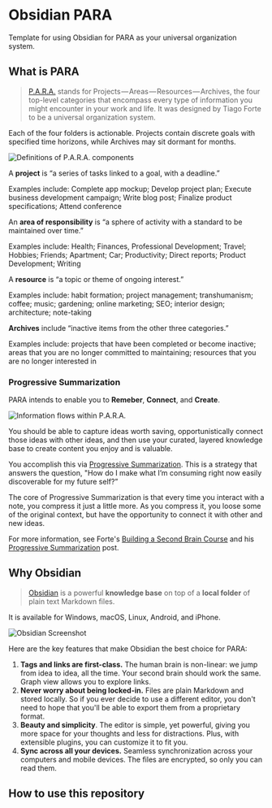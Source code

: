 # Obsidian PARA

Template for using Obsidian for PARA as your universal organization system.

## What is PARA

> [P.A.R.A.](https://fortelabs.co/blog/para/) stands for Projects — Areas — Resources — Archives, the four top-level categories that encompass every type of information you might encounter in your work and life. It was designed by Tiago Forte to be a universal organization system.

Each of the four folders is actionable. Projects contain discrete goals with specified time horizons, while Archives may sit dormant for months.

![Definitions of P.A.R.A. components](https://i0.wp.com/cdn-images-1.medium.com/max/800/1*i6I0M5kaZUOwIfq5q5W4mQ.jpeg)

A **project** is “a series of tasks linked to a goal, with a deadline.”

Examples include: Complete app mockup; Develop project plan; Execute business development campaign; Write blog post; Finalize product specifications; Attend conference

An **area of responsibility** is “a sphere of activity with a standard to be maintained over time.”

Examples include: Health; Finances, Professional Development; Travel; Hobbies; Friends; Apartment; Car; Productivity; Direct reports; Product Development; Writing

A **resource** is “a topic or theme of ongoing interest.”

Examples include: habit formation; project management; transhumanism; coffee; music; gardening; online marketing; SEO; interior design; architecture; note-taking

**Archives** include “inactive items from the other three categories.”

Examples include: projects that have been completed or become inactive; areas that you are no longer committed to maintaining; resources that you are no longer interested in

### Progressive Summarization

PARA intends to enable you to **Remeber**, **Connect**, and **Create**.

![Information flows within P.A.R.A.](https://i0.wp.com/cdn-images-1.medium.com/max/800/1*qng-pJJUdoENmYs_3HiISg.jpeg)

You should be able to capture ideas worth saving, opportunistically connect those ideas with other ideas, and then use your curated, layered knowledge base to create content you enjoy and is valuable.

You accomplish this via [Progressive Summarization](https://fortelabs.co/blog/progressive-summarization-a-practical-technique-for-designing-discoverable-notes). This is a strategy that answers the question, "How do I make what I’m consuming right now easily discoverable for my future self?”

The core of Progressive Summarization is that every time you interact with a note, you compress it just a little more. As you compress it, you loose some of the original context, but have the opportunity to connect it with other and new ideas.

For more information, see Forte's [Building a Second Brain Course](https://fortelabs.co/blog/basboverview/) and his [Progressive Summarization](https://fortelabs.co/blog/progressive-summarization-a-practical-technique-for-designing-discoverable-notes) post.

## Why Obsidian

> [Obsidian](https://obsidian.md/) is a powerful **knowledge base** on top of
a **local folder** of plain text Markdown files.

It is available for Windows, macOS, Linux, Android, and iPhone.

![Obsidian Screenshot](https://obsidian.md/images/screenshot.png)

Here are the key features that make Obsidian the best choice for PARA:

1. **Tags and links are first-class.** The human brain is non-linear: we jump from idea to idea, all the time. Your second brain should work the same. Graph view allows you to explore links.
2. **Never worry about being locked-in.** Files are plain Markdown and stored locally. So if you ever decide to use a different editor, you don't need to hope that you'll be able to export them from a proprietary format.
3. **Beauty and simplicity**. The editor is simple, yet powerful, giving you more space for your thoughts and less for distractions. Plus, with extensible plugins, you can customize it to fit you.
4. **Sync across all your devices.** Seamless synchronization across your computers and mobile devices. The files are encrypted, so only you can read them.

## How to use this repository

